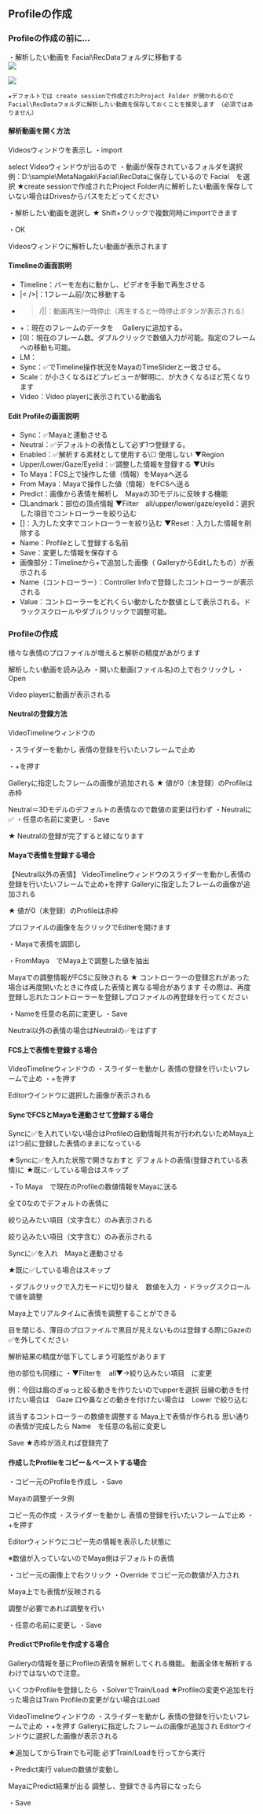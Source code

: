 ## Profileの作成

### Profileの作成の前に...
・解析したい動画を Facial\RecDataフォルダに移動する  
![](images/image62.png)

![](images/image77.png)
```{note}
★デフォルトでは create sessionで作成されたProject Folder が開かれるのでFacial\RecDataフォルダに解析したい動画を保存しておくことを推奨します （必須ではありません）
```

#### 解析動画を開く方法
Videosウィンドウを表示し
・import

select Videoウィンドウが出るので
・動画が保存されているフォルダを選択
 例：D:\sample\MetaNagaki\Facial\RecDataに保存しているので
 Facial　を選択
★create sessionで作成されたProject Folder内に解析したい動画を保存していない場合はDrivesからパスをたどってください

・解析したい動画を選択し
★ Shift+クリックで複数同時にimportできます

・OK

Videosウィンドウに解析したい動画が表示されます

#### Timelineの画面説明
- Timeline：バーを左右に動かし、ビデオを手動で再生させる
- |< />|：1フレーム前/次に移動する
- >/||：動画再生/一時停止（再生すると一時停止ボタンが表示される）
- +：現在のフレームのデータを　 Galleryに追加する。
- [0]：現在のフレーム数。ダブルクリックで数値入力が可能。指定のフレームへの移動も可能。
- LM：
- Sync：✅でTimeline操作状況をMayaのTimeSliderと一致させる。
- Scale：が小さくなるほどプレビューが鮮明に、が大きくなるほど荒くなります
- Video：Video playerに表示されている動画名

#### Edit Profileの画面説明
- Sync：✅Mayaと連動させる
- Neutral：✅デフォルトの表情として必ず1つ登録する。
- Enabled：✅解析する素材として使用する\☐ 使用しない
▼Region
- Upper/Lower/Gaze/Eyelid：✅調整した情報を登録する
▼Utils
- To Maya：FCS上で操作した値（情報）をMayaへ送る
- From Maya：Mayaで操作した値（情報）をFCSへ送る
- Predict：画像から表情を解析し　Mayaの3Dモデルに反映する機能
- □Landmark：部位の頂点情報
▼Filter　all/upper/lower/gaze/eyelid：選択した項目でコントローラーを絞り込む
- []：入力した文字でコントローラーを絞り込む
▼Reset：入力した情報を削除する
- Name：Profileとして登録する名前
- Save：変更した情報を保存する
- 画像部分：Timelineから+で追加した画像（ GalleryからEditしたもの）が表示される
- Name（コントローラー）：Controller Infoで登録したコントローラーが表示される
- Value：コントローラーをどれくらい動かしたか数値として表示される。ドラックスクロールやダブルクリックで調整可能。

### Profileの作成
様々な表情のプロファイルが増えると解析の精度があがります

解析したい動画を読み込み
・開いた動画(ファイル名)の上で右クリックし
・Open

Video playerに動画が表示される

#### Neutralの登録方法
VideoTimelineウィンドウの

・スライダーを動かし
表情の登録を行いたいフレームで止め

・+を押す

Galleryに指定したフレームの画像が追加される
★ 値が0（未登録）のProfileは赤枠

Neutral＝3Dモデルのデフォルトの表情なので数値の変更は行わず
・Neutralに✅
・任意の名前に変更し
・Save

★ Neutralの登録が完了すると緑になります

#### Mayaで表情を登録する場合
【Neutral以外の表情】
VideoTimelineウィンドウのスライダーを動かし表情の登録を行いたいフレームで止め+を押す
Galleryに指定したフレームの画像が追加される

★ 値が0（未登録）のProfileは赤枠

プロファイルの画像を左クリックでEditerを開けます

・Mayaで表情を調節し

・FromMaya　でMaya上で調整した値を抽出
 
Mayaでの調整情報がFCSに反映される
★ コントローラーの登録忘れがあった場合は再度開いたときに作成した表情と異なる場合があります
その際は、再度登録し忘れたコントローラーを登録しプロファイルの再登録を行ってください

 
・Nameを任意の名前に変更し
・Save

Neutral以外の表情の場合はNeutralの✅をはずす

#### FCS上で表情を登録する場合
VideoTimelineウィンドウの
・スライダーを動かし 表情の登録を行いたいフレームで止め
・+を押す

Editorウインドウに選択した画像が表示される


#### SyncでFCSとMayaを連動させて登録する場合
Syncに✅を入れていない場合はProfileの自動情報共有が行われないためMaya上は1つ前に登録した表情のままになっている

★Syncに✅を入れた状態で開きなおすと デフォルトの表情(登録されている表情)に
★既に✅している場合はスキップ

・To Maya　で現在のProfileの数値情報をMayaに送る

全て0なのでデフォルトの表情に

絞り込みたい項目（文字含む）のみ表示される

絞り込みたい項目（文字含む）のみ表示される

Syncに✅を入れ　Mayaと連動させる

★既に✅している場合はスキップ

・ダブルクリックで入力モードに切り替え　数値を入力
・ドラッグスクロールで値を調整

Maya上でリアルタイムに表情を調整することができる

目を閉じる、薄目のプロファイルで黒目が見えないものは登録する際にGazeの✅を外してください

解析結果の精度が低下してしまう可能性があります

他の部位も同様に
・▼Filterを　all▼→絞り込みたい項目　に変更

例：今回は眉のぎゅっと絞る動きを作りたいのでupperを選択
目線の動きを付けたい場合は　Gaze
口や鼻などの動きを付けたい場合は　Lower
で絞り込む

該当するコントローラーの数値を調整する
Maya上で表情が作られる
思い通りの表情が完成したら
Name　を任意の名前に変更し

Save
★赤枠が消えれば登録完了

#### 作成したProfileをコピー＆ペーストする場合
・コピー元のProfileを作成し
・Save

Mayaの調整データ例

コピー先の作成
・スライダーを動かし 表情の登録を行いたいフレームで止め
・+を押す

Editorウィンドウにコピー先の情報を表示した状態に

※数値が入っていないのでMaya側はデフォルトの表情

・コピー元の画像上で右クリック
・Override
でコピー元の数値が入力され

Maya上でも表情が反映される

調整が必要であれば調整を行い

・任意の名前に変更し
・Save

#### PredictでProfileを作成する場合
Galleryの情報を基にProfileの表情を解析してくれる機能。
動画全体を解析するわけではないので注意。

いくつかProfileを登録したら
・SolverでTrain/Load
★Profileの変更や追加を行った場合はTrain
Profileの変更がない場合はLoad

VideoTimelineウィンドウの
・スライダーを動かし 表情の登録を行いたいフレームで止め
・+を押す
Galleryに指定したフレームの画像が追加され
Editorウインドウに選択した画像が表示される

★追加してからTrainでも可能 必ずTrain/Loadを行ってから実行

・Predict実行
valueの数値が変動し

MayaにPredict結果が出る
調整し、登録できる内容になったら

・Save
